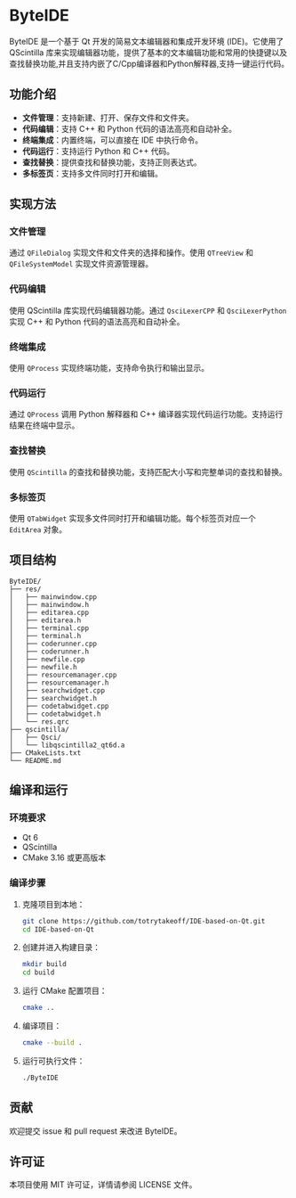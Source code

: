 # ByteIDE

ByteIDE 是一个基于 Qt 开发的简易文本编辑器和集成开发环境 (IDE)。它使用了 QScintilla 库来实现编辑器功能，提供了基本的文本编辑功能和常用的快捷键以及查找替换功能,并且支持内嵌了C/Cpp编译器和Python解释器,支持一键运行代码。

## 功能介绍

- **文件管理**：支持新建、打开、保存文件和文件夹。
- **代码编辑**：支持 C++ 和 Python 代码的语法高亮和自动补全。
- **终端集成**：内置终端，可以直接在 IDE 中执行命令。
- **代码运行**：支持运行 Python 和 C++ 代码。
- **查找替换**：提供查找和替换功能，支持正则表达式。
- **多标签页**：支持多文件同时打开和编辑。

## 实现方法

### 文件管理

通过 `QFileDialog` 实现文件和文件夹的选择和操作。使用 `QTreeView` 和 `QFileSystemModel` 实现文件资源管理器。

### 代码编辑

使用 QScintilla 库实现代码编辑器功能。通过 `QsciLexerCPP` 和 `QsciLexerPython` 实现 C++ 和 Python 代码的语法高亮和自动补全。

### 终端集成

使用 `QProcess` 实现终端功能，支持命令执行和输出显示。

### 代码运行

通过 `QProcess` 调用 Python 解释器和 C++ 编译器实现代码运行功能。支持运行结果在终端中显示。

### 查找替换

使用 `QScintilla` 的查找和替换功能，支持匹配大小写和完整单词的查找和替换。

### 多标签页

使用 `QTabWidget` 实现多文件同时打开和编辑功能。每个标签页对应一个 `EditArea` 对象。

## 项目结构

```
ByteIDE/
├── res/
│   ├── mainwindow.cpp
│   ├── mainwindow.h
│   ├── editarea.cpp
│   ├── editarea.h
│   ├── terminal.cpp
│   ├── terminal.h
│   ├── coderunner.cpp
│   ├── coderunner.h
│   ├── newfile.cpp
│   ├── newfile.h
│   ├── resourcemanager.cpp
│   ├── resourcemanager.h
│   ├── searchwidget.cpp
│   ├── searchwidget.h
│   ├── codetabwidget.cpp
│   ├── codetabwidget.h
│   └── res.qrc
├── qscintilla/
│   ├── Qsci/
│   └── libqscintilla2_qt6d.a
├── CMakeLists.txt
└── README.md
```

## 编译和运行

### 环境要求

- Qt 6
- QScintilla
- CMake 3.16 或更高版本

### 编译步骤

1. 克隆项目到本地：
   ```sh
   git clone https://github.com/totrytakeoff/IDE-based-on-Qt.git
   cd IDE-based-on-Qt
   ```

2. 创建并进入构建目录：
   ```sh
   mkdir build
   cd build
   ```

3. 运行 CMake 配置项目：
   ```sh
   cmake ..
   ```

4. 编译项目：
   ```sh
   cmake --build .
   ```

5. 运行可执行文件：
   ```sh
   ./ByteIDE
   ```

## 贡献

欢迎提交 issue 和 pull request 来改进 ByteIDE。

## 许可证

本项目使用 MIT 许可证，详情请参阅 LICENSE 文件。
